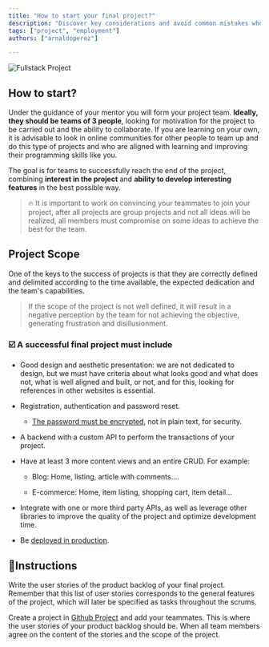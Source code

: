 ```yaml
---
title: "How to start your final project?"
description: "Discover key considerations and avoid common mistakes when choosing your final project. Learn from these experienced tips to ensure success in your project journey."
tags: ["project", "employment"]
authors: ["arnaldoperez"]

---
```


![Fullstack Project](https://storage.googleapis.com/breathecode-asset-images/d866be3d7f338844c8a66e6fa94190ebe8ef5912f889c4b3f5923864f9b64ebc.png?raw=true)

## How to start?

Under the guidance of your mentor you will form your project team. **Ideally, they should be teams of 3 people**, looking for motivation for the project to be carried out and the ability to collaborate. If you are learning on your own, it is advisable to look in online communities for other people to team up and do this type of projects and who are aligned with learning and improving their programming skills like you.

The goal is for teams to successfully reach the end of the project, combining **interest in the project** and **ability to develop interesting features** in the best possible way.

> 🔥 It is important to work on convincing your teammates to join your project, after all projects are group projects and not all ideas will be realized, all members must compromise on some ideas to achieve the best for the team.

## Project Scope

One of the keys to the success of projects is that they are correctly defined and delimited according to the time available, the expected dedication and the team's capabilities.

> If the scope of the project is not well defined, it will result in a negative perception by the team for not achieving the objective, generating frustration and disillusionment.

### ☑️ A successful final project must include

- Good design and aesthetic presentation: we are not dedicated to design, but we must have criteria about what looks good and what does not, what is well aligned and built, or not, and for this, looking for references in other websites is essential.

- Registration, authentication and password reset.
  - [The password must be encrypted](https://www.geeksforgeeks.org/password-hashing-with-bcrypt-in-flask/), not in plain text, for security.

- A backend with a custom API to perform the transactions of your project.

- Have at least 3 more content views and an entire CRUD. For example:

  - Blog: Home, listing, article with comments....

  - E-commerce: Home, item listing, shopping cart, item detail...

- Integrate with one or more third party APIs, as well as leverage other libraries to improve the quality of the project and optimize development time.

- Be [deployed in production](<https://4geeks.com/docs/start/deploy-to-render-com>).

## 📝Instructions

Write the user stories of the product backlog of your final project. Remember that this list of user stories corresponds to the general features of the project, which will later be specified as tasks throughout the scrums.

Create a project in [Github Project](https://docs.github.com/issues/planning-and-tracking-with-projects/creating-projects/creating-a-project) and add your teammates. This is where the user stories of your product backlog should be. When all team members agree on the content of the stories and the scope of the project.
